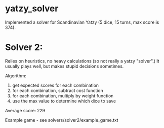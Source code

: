 # yatzy_solver
Implemented a solver for Scandinavian Yatzy (5 dice, 15 turns, max score is 374).

# Solver 2:
Relies on heuristics, no heavy calculations (so not really a yatzy "solver".) It usually plays well, but makes stupid decisions sometimes.

Algorithm:
1. get expected scores for each combination
2. for each combination, subtract cost function
3. for each combination, multiply by weight function
4. use the max value to determine which dice to save

Average score: 229

Example game - see solvers/solver2/example_game.txt

